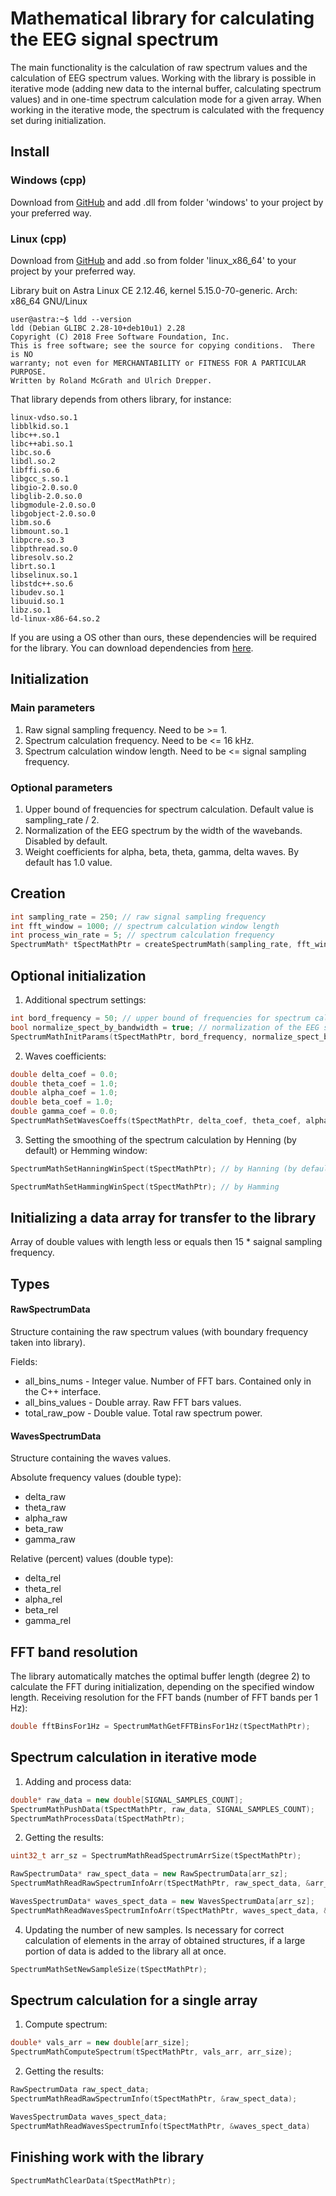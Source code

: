 # Mathematical library for calculating the EEG signal spectrum
The main functionality is the calculation of raw spectrum values and the calculation of EEG spectrum values.
Working with the library is possible in iterative mode (adding new data to the internal buffer, calculating spectrum values) and in one-time spectrum calculation mode for a given array. When working in the iterative mode, the spectrum is calculated with the frequency set during initialization.

## Install

### Windows (cpp)

Download from [GitHub](https://github.com/BrainbitLLC/spectrum-lib-cpp) and add .dll from folder 'windows' to your project by your preferred way.

### Linux (cpp)

Download from [GitHub](https://github.com/BrainbitLLC/spectrum-lib-cpp) and add .so from folder 'linux_x86_64' to your project by your preferred way.

Library buit on Astra Linux CE 2.12.46, kernel 5.15.0-70-generic. Arch: x86_64 GNU/Linux

```
user@astra:~$ ldd --version
ldd (Debian GLIBC 2.28-10+deb10u1) 2.28
Copyright (C) 2018 Free Software Foundation, Inc.
This is free software; see the source for copying conditions.  There is NO
warranty; not even for MERCHANTABILITY or FITNESS FOR A PARTICULAR PURPOSE.
Written by Roland McGrath and Ulrich Drepper.
```

That library depends from others library, for instance:
```
linux-vdso.so.1
libblkid.so.1
libc++.so.1
libc++abi.so.1 
libc.so.6
libdl.so.2
libffi.so.6
libgcc_s.so.1
libgio-2.0.so.0
libglib-2.0.so.0
libgmodule-2.0.so.0
libgobject-2.0.so.0
libm.so.6
libmount.so.1
libpcre.so.3
libpthread.so.0
libresolv.so.2 
librt.so.1
libselinux.so.1
libstdc++.so.6
libudev.so.1
libuuid.so.1
libz.so.1
ld-linux-x86-64.so.2
```

If you are using a OS other than ours, these dependencies will be required for the library. You can download dependencies from [here](https://github.com/BrainbitLLC/linux_neurosdk2/tree/main/dependencies).

## Initialization
### Main parameters
1. Raw signal sampling frequency. Need to be >= 1.
2. Spectrum calculation frequency. Need to be <= 16 kHz.
3. Spectrum calculation window length. Need to be <= signal sampling frequency.
### Optional parameters
1. Upper bound of frequencies for spectrum calculation. Default value is sampling_rate / 2.
2. Normalization of the EEG spectrum by the width of the wavebands. Disabled by default.
3. Weight coefficients for alpha, beta, theta, gamma, delta waves. By default has 1.0 value.
## Creation
```cpp
int sampling_rate = 250; // raw signal sampling frequency
int fft_window = 1000; // spectrum calculation window length
int process_win_rate = 5; // spectrum calculation frequency
SpectrumMath* tSpectMathPtr = createSpectrumMath(sampling_rate, fft_window, process_win_rate); 
```
## Optional initialization
1. Additional spectrum settings:
```cpp
int bord_frequency = 50; // upper bound of frequencies for spectrum calculation
bool normalize_spect_by_bandwidth = true; // normalization of the EEG spectrum by the width of the wavebands
SpectrumMathInitParams(tSpectMathPtr, bord_frequency, normalize_spect_by_bandwidth); 
```
2. Waves coefficients:
```cpp
double delta_coef = 0.0;
double theta_coef = 1.0;
double alpha_coef = 1.0;
double beta_coef = 1.0;
double gamma_coef = 0.0;
SpectrumMathSetWavesCoeffs(tSpectMathPtr, delta_coef, theta_coef, alpha_coef, beta_coef, gamma_coef);
```
3. Setting the smoothing of the spectrum calculation by Henning (by default) or Hemming window:
```cpp
SpectrumMathSetHanningWinSpect(tSpectMathPtr); // by Hanning (by default)

SpectrumMathSetHammingWinSpect(tSpectMathPtr); // by Hamming
```
## Initializing a data array for transfer to the library
Array of double values with length less or equals then 15 * saignal sampling frequency.
## Types
#### RawSpectrumData
Structure containing the raw spectrum values (with boundary frequency taken into library).

Fields:
- all_bins_nums - Integer value. Number of FFT bars. Contained only in the C++ interface.
- all_bins_values - Double array. Raw FFT bars values.
- total_raw_pow - Double value. Total raw spectrum power.

#### WavesSpectrumData
Structure containing the waves values.

Absolute frequency values (double type):
- delta_raw
- theta_raw
- alpha_raw
- beta_raw
- gamma_raw

Relative (percent) values (double type):
- delta_rel
- theta_rel
- alpha_rel
- beta_rel
- gamma_rel

## FFT band resolution
The library automatically matches the optimal buffer length (degree 2) to calculate the FFT during initialization, depending on the specified window length. Receiving resolution for the FFT bands (number of FFT bands per 1 Hz):
```cpp
double fftBinsFor1Hz = SpectrumMathGetFFTBinsFor1Hz(tSpectMathPtr);
```
## Spectrum calculation in iterative mode
1. Adding and process data:
```cpp
double* raw_data = new double[SIGNAL_SAMPLES_COUNT];
SpectrumMathPushData(tSpectMathPtr, raw_data, SIGNAL_SAMPLES_COUNT);
SpectrumMathProcessData(tSpectMathPtr);
```
2. Getting the results:
```cpp
uint32_t arr_sz = SpectrumMathReadSpectrumArrSize(tSpectMathPtr);

RawSpectrumData* raw_spect_data = new RawSpectrumData[arr_sz];
SpectrumMathReadRawSpectrumInfoArr(tSpectMathPtr, raw_spect_data, &arr_sz);

WavesSpectrumData* waves_spect_data = new WavesSpectrumData[arr_sz];
SpectrumMathReadWavesSpectrumInfoArr(tSpectMathPtr, waves_spect_data, &arr_sz);
```
4. Updating the number of new samples. Is necessary for correct calculation of elements in the array of obtained structures, if a large portion of data is added to the library all at once.
```cpp
SpectrumMathSetNewSampleSize(tSpectMathPtr);
```
## Spectrum calculation for a single array
1. Compute spectrum:
```cpp
double* vals_arr = new double[arr_size];
SpectrumMathComputeSpectrum(tSpectMathPtr, vals_arr, arr_size);
```
2. Getting the results:
```cpp
RawSpectrumData raw_spect_data;
SpectrumMathReadRawSpectrumInfo(tSpectMathPtr, &raw_spect_data);

WavesSpectrumData waves_spect_data;
SpectrumMathReadWavesSpectrumInfo(tSpectMathPtr, &waves_spect_data)
```
## Finishing work with the library
```cpp
SpectrumMathClearData(tSpectMathPtr);
```	
